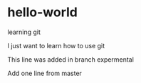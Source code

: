 # hello-world
learning git

I just want to learn how to use git

This line was added in branch expermental

Add one line from master
